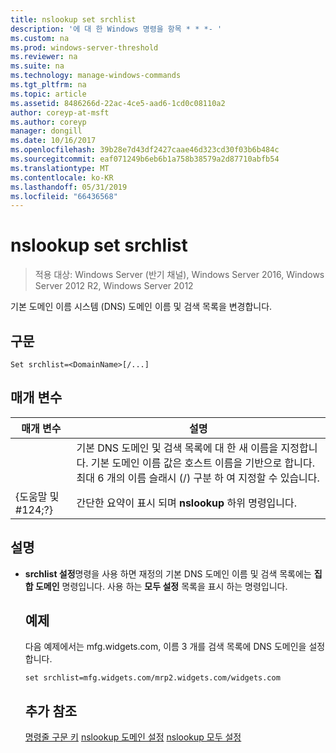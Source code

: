 ```yaml
---
title: nslookup set srchlist
description: '에 대 한 Windows 명령을 항목 * * *- '
ms.custom: na
ms.prod: windows-server-threshold
ms.reviewer: na
ms.suite: na
ms.technology: manage-windows-commands
ms.tgt_pltfrm: na
ms.topic: article
ms.assetid: 8486266d-22ac-4ce5-aad6-1cd0c08110a2
author: coreyp-at-msft
ms.author: coreyp
manager: dongill
ms.date: 10/16/2017
ms.openlocfilehash: 39b28e7d43df2427caae46d323cd30f03b6b484c
ms.sourcegitcommit: eaf071249b6eb6b1a758b38579a2d87710abfb54
ms.translationtype: MT
ms.contentlocale: ko-KR
ms.lasthandoff: 05/31/2019
ms.locfileid: "66436568"
---
```

# <a name="nslookup-set-srchlist"></a>nslookup set srchlist

>적용 대상: Windows Server (반기 채널), Windows Server 2016, Windows Server 2012 R2, Windows Server 2012

기본 도메인 이름 시스템 (DNS) 도메인 이름 및 검색 목록을 변경합니다.

## <a name="syntax"></a>구문
```
Set srchlist=<DomainName>[/...]
```
## <a name="parameters"></a>매개 변수

|    매개 변수    |                                                                                        설명                                                                                        |
|-----------------|-------------------------------------------------------------------------------------------------------------------------------------------------------------------------------------------|
|  <DomainName>   | 기본 DNS 도메인 및 검색 목록에 대 한 새 이름을 지정합니다. 기본 도메인 이름 값은 호스트 이름을 기반으로 합니다. 최대 6 개의 이름 슬래시 (/) 구분 하 여 지정할 수 있습니다. |
| {도움말 및 #124;?} |                                                                   간단한 요약이 표시 되며 **nslookup** 하위 명령입니다.                                                                   |

## <a name="remarks"></a>설명
- **srchlist 설정**명령을 사용 하면 재정의 기본 DNS 도메인 이름 및 검색 목록에는 **집합 도메인** 명령입니다. 사용 하는 **모두 설정** 목록을 표시 하는 명령입니다.
  ## <a name="BKMK_examples"></a>예제
  다음 예제에서는 mfg.widgets.com, 이름 3 개를 검색 목록에 DNS 도메인을 설정합니다.
  ```
  set srchlist=mfg.widgets.com/mrp2.widgets.com/widgets.com
  ```
  ## <a name="additional-references"></a>추가 참조
  [명령줄 구문 키](command-line-syntax-key.md)
  [nslookup 도메인 설정](nslookup-set-domain.md)
  [nslookup 모두 설정](nslookup-set-all.md)
